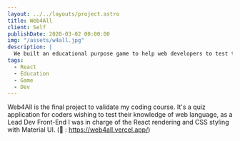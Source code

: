 ```yaml
---
layout: ../../layouts/project.astro
title: Web4All
client: Self
publishDate: 2020-03-02 00:00:00
img: "/assets/w4all.jpg"
description: |
  We built an educational purpose game to help web developers to test their knowledge through quizz and coding challenges
tags:
  - React
  - Education
  - Game
  - Dev
---
```



Web4All is the final project to validate my coding course. It's a quiz application for coders wishing to test their knowledge of web language, as a Lead Dev Front-End I was in charge of the React rendering and CSS styling with Material UI. (🔗 : https://web4all.vercel.app/)
